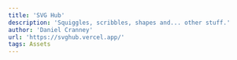 ```yaml
---
title: 'SVG Hub'
description: 'Squiggles, scribbles, shapes and... other stuff.'
author: 'Daniel Cranney'
url: 'https://svghub.vercel.app/'
tags: Assets
---
```

